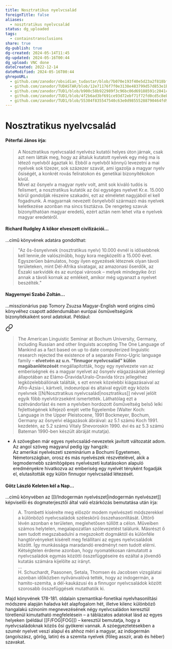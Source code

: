 ```yaml
---
title: Nosztratikus nyelvcsalád
foreignTitle: false
aliases:
  - nosztratikus nyelvcsalád
status: dg_uploaded
tags:
  - containstransclusions
share: true
dg-publish: true
dg-created: 2024-05-14T11:45
dg-updated: 2024-05-16T00:44
dg_upload: VNC done
dateCreated: 2022-12-14
dateModified: 2024-05-16T00:44
ghrepoURL:
  - github.com/zanodor/obsidian_tudastar/blob/7b070e193f40e5d23a2f818bf803593fb05aaed9/N/Nosztratikus%20nyelvcsal%C3%A1d.md
  - github.com/zanodor/TUDASTAR/blob/12e71176f7f0e3138e483799d57d853e1bed8a4e/N/Nosztratikus%20nyelvcsal%C3%A1d.md
  - github.com/zanodor/TUD1/blob/b900c58b922989f3c96bc06d69188591c2041c82/N/Nosztratikus%20nyelvcsal%C3%A1d.md
  - github.com/zanodor/TUD1/blob/4f2b6ad3bf691ce93d72ebf71f72fd0cd5c8eb69/N/Nosztratikus%20nyelvcsal%C3%A1d.md
  - github.com/zanodor/TUD1/blob/55304f835547540c63e0d98555288790464fd9e2/N/Nosztratikus%20nyelvcsal%C3%A1d.md
---
```


# Nosztratikus nyelvcsalád

#### Péterfai János írja:  

> A Nosztratikus nyelvcsalád nyelvész kutatói helyes úton járnak, csak azt nem látták meg, hogy az általuk kutatott nyelvek egy még ma is létező nyelvből ágaztak ki. Ebből a nyelvből könnyű levezetni a mai nyelvek sok tízezer, sok százezer szavát, ami igazolja a magyar nyelv ősiségét, a konkrét rovás feliratokon és genetikai bizonyítékokon kívül.  
> Mivel az ősnyelv a magyar nyelv volt, amit sok kiváló tudós is felismert, a nosztratikus kutatók az ősi egységes nyelvet Kr.e. 15.000 körül gondolják részeire szakadni, ezt az elméletet nagyjából el kell fogadnunk. A magyarnak nevezett ősnyelvből származó más nyelvek keletkezése azonban ma sincs tisztázva. De rengeteg szavuk bizonyíthatóan magyar eredetű, ezért aztán nem lehet vita e nyelvek magyar eredetéről.  

#### Richard Rudgley A kőkor elveszett civilizációi...  

...című könyvének adatára gondolthat:  
> "Az ős-ősnyelvnek (nosztratikus nyelv) 10.000 évnél is idősebbnek kell lennie,de valószínűbb, hogy kora megközelíti a 15.000 évet. Egyszerűen bámulatos, hogy ilyen egyezések léteznek olyan távoli területeken, mint Dél-Afrika sivatagai, az amazonasi őserdők, az Északi sarkvidék és az európai városok – melyek mindegyike őrzi annak a távoli kornak az emlékeit, amikor még ugyanazt a nyelvet beszélték."  

#### Nagyernyei Szabó Zoltán...

...misszionárius pap Tomory Zsuzsa Magyar-English word origins című könyvéhez csapott addendumában európai ősműveltségünk bizonyítékaiként sorol adatokat. Például:  

<div class="transclusion internal-embed is-loaded"><a class="markdown-embed-link" href="/m/magyar-nyelv-osnyelv-e-a-magyar/#x5fd1" aria-label="Open link"><svg xmlns="http://www.w3.org/2000/svg" width="24" height="24" viewBox="0 0 24 24" fill="none" stroke="currentColor" stroke-width="2" stroke-linecap="round" stroke-linejoin="round" class="svg-icon lucide-link"><path d="M10 13a5 5 0 0 0 7.54.54l3-3a5 5 0 0 0-7.07-7.07l-1.72 1.71"></path><path d="M14 11a5 5 0 0 0-7.54-.54l-3 3a5 5 0 0 0 7.07 7.07l1.71-1.71"></path></svg></a><div class="markdown-embed">



> The American Linguistic Seminar at Bochum University, Germany, including Russian and other linguists accepting The One Language of Mankind as a fact based on up to date computerized linguistic research rejected the existence of a separate Finno-Ugric language family – **elvetvén az u.n. "finnugor nyelvcsalád" külön magábanlétezését** megállapították, hogy egy nyelvezete van az emberiségnek és a magyar nyelvet az ősnyelv elágazásának jelenlegi állapotában az Elámo-Dravida/Uralo-Dravida törzs jellegéhez legközelebbállónak találták, s ezt ennek közelebbi kiágazásaival az Afro-Ázsia-i, kártveli, indoeurópai és altaival együtt egy közös nyelvnek [[N/Nosztratikus nyelvcsalád\|nosztratikus]] névvel jelölt egyik főbb nyelvtörzseként ismertették. Láthatólag ezt a szétvándorlást és nem a nyelvben hordozott ősműveltség belső lelki fejlettségének kifejező erejét vette figyelembe (Walter Koch: Language in the Upper Pleistocene, 1991 Bockmeyer, Bochum, Germany az ősnyelvi elágazások ábráival: az 5.1 számú Koch 1991. kezdetén, az 5.2 számú Vitaly Shevoroskin 1990. évi és az 5.3 számú Bateman 1990-ben készült ábráját mutatja). 

</div></div>

- A szövegben már egyes nyelvcsalád-nevezetek javított változatát adom.  <br/>
Az angol szöveg magyarul pedig így hangzik:  
Az amerikai nyelvészeti szeminárium a Bochumi Egyetemen, Németországban, orosz és más nyelvészek részvételével, akik a legmodernebb számítógépes nyelvészeti kutatásokon alapuló eredményekre hivatkozva az emberiség egy nyelvét tényként fogadják el, elutasították egy külön finnugor nyelvcsalád létezését.

#### Götz László Keleten kél a Nap...

...című könyvében az [[I/Indogermán nyelvészet\|indogermán nyelvészet]] képviselői és dogmaterjesztői által való elzárkózás bemutatása után írja:  
> A. Trombetti kísérelte meg először modem nyelvészeti módszerekkel a különböző nyelvcsaládok széleskörű összehasonlítását. Úttörő lévén azonban e területen, meglehetősen túllőtt a célon. Műveiben számos helytelen, megalapozatlan szólevezetést találunk. Másrészt ő sem tudott megszabadulni a megszokott dogmáktól és különféle hangtörvényeket kísérelt meg felállítani az egyes nyelvcsaládok között. Így munkássága maradandó eredményt nem tudott elérni. Kétségtelen érdeme azonban, hogy nyomatékosan rámutatott a nyelvcsaládok egymás közötti összefüggéseire és ezáltal a jövendő kutatás számára kijelölte az irányt.  
> ...  
> H. Schuchardt, Paasonen, Setala, Thomsen és Jacobsen vizsgálatai azonban időközben nyilvánvalóvá tették, hogy az indogermán, a hamito-szemita, a dél-kaukázusi és a finnugor nyelvcsaládok között szorosabb összefüggések mutathatók ki.  

Majd könyvének 178-181. oldalain szemantikai-fonetikai nyelvhasonlítási módszere alapján haladva két alapfogalom hét, illetve kilenc különböző hangalakú szinonim megnevezésének négy nyelvcsaládon keresztül töretlenül kimutatható megfelelésein – a táblázatos adatokat lásd az egyes helyeken (például [[F/FOG\|FOG]]) – keresztül bemutatja, hogy a nyelvcsaládoknak közös ősi gyökerei vannak. A szóegyeztetésekben a szumér nyelvet veszi alapul és ahhoz méri a magyar, az indogermán (angolszász, görög, latin) és a szemita nyelvek (főleg asszír, arab és héber) szavakat.  